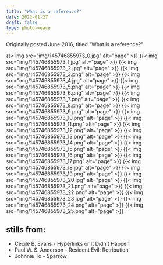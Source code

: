 ```yaml
---
title: "What is a reference?"
date: 2022-01-27
draft: false
type: photo-weave
---
```


Originally posted June 2016, titled "What is a reference?"

{{< img src="img/145746855973_0.jpg" alt="page" >}}
{{< img src="img/145746855973_1.jpg" alt="page" >}}
{{< img src="img/145746855973_2.jpg" alt="page" >}}
{{< img src="img/145746855973_3.png" alt="page" >}}
{{< img src="img/145746855973_4.jpg" alt="page" >}}
{{< img src="img/145746855973_5.png" alt="page" >}}
{{< img src="img/145746855973_6.png" alt="page" >}}
{{< img src="img/145746855973_7.png" alt="page" >}}
{{< img src="img/145746855973_8.png" alt="page" >}}
{{< img src="img/145746855973_9.png" alt="page" >}}
{{< img src="img/145746855973_10.png" alt="page" >}}
{{< img src="img/145746855973_11.png" alt="page" >}}
{{< img src="img/145746855973_12.png" alt="page" >}}
{{< img src="img/145746855973_13.png" alt="page" >}}
{{< img src="img/145746855973_14.png" alt="page" >}}
{{< img src="img/145746855973_15.png" alt="page" >}}
{{< img src="img/145746855973_16.png" alt="page" >}}
{{< img src="img/145746855973_17.png" alt="page" >}}
{{< img src="img/145746855973_18.jpg" alt="page" >}}
{{< img src="img/145746855973_19.png" alt="page" >}}
{{< img src="img/145746855973_20.jpg" alt="page" >}}
{{< img src="img/145746855973_21.png" alt="page" >}}
{{< img src="img/145746855973_22.png" alt="page" >}}
{{< img src="img/145746855973_23.jpg" alt="page" >}}
{{< img src="img/145746855973_24.png" alt="page" >}}
{{< img src="img/145746855973_25.png" alt="page" >}}

## stills from:
- Cécile B. Evans - Hyperlinks or It Didn’t Happen
- Paul W. S. Anderson - Resident Evil: Retribution
- Johnnie To - Sparrow